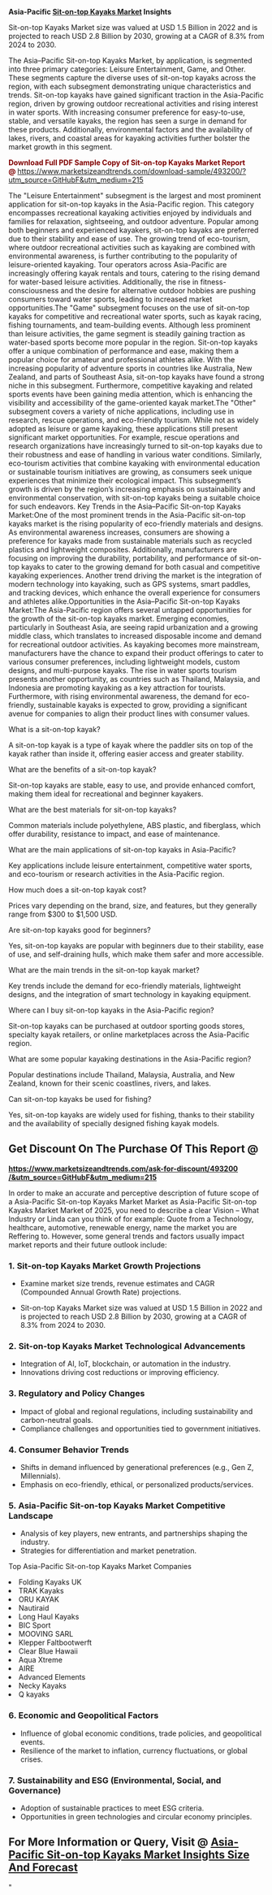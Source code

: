 <p><strong>Asia-Pacific&nbsp;<a href=""https://www.marketsizeandtrends.com/download-sample/493200/&amp;utm_source=GitHubF&amp;utm_medium=215"">Sit-on-top Kayaks Market</a> Insights</strong></p><p>Sit-on-top Kayaks Market size was valued at USD 1.5 Billion in 2022 and is projected to reach USD 2.8 Billion by 2030, growing at a CAGR of 8.3% from 2024 to 2030.</p><p><p>The Asia–Pacific Sit-on-top Kayaks Market, by application, is segmented into three primary categories: Leisure Entertainment, Game, and Other. These segments capture the diverse uses of sit-on-top kayaks across the region, with each subsegment demonstrating unique characteristics and trends. Sit-on-top kayaks have gained significant traction in the Asia-Pacific region, driven by growing outdoor recreational activities and rising interest in water sports. With increasing consumer preference for easy-to-use, stable, and versatile kayaks, the region has seen a surge in demand for these products. Additionally, environmental factors and the availability of lakes, rivers, and coastal areas for kayaking activities further bolster the market growth in this segment. <p><strong><span style="color: #800000;">Download Full PDF Sample Copy of Sit-on-top Kayaks Market Report @</span>&nbsp;</strong><a href="https://www.marketsizeandtrends.com/download-sample/493200/?utm_source=GitHubF&amp;utm_medium=215" target="_blank">https://www.marketsizeandtrends.com/download-sample/493200/?utm_source=GitHubF&amp;utm_medium=215</a></p>The "Leisure Entertainment" subsegment is the largest and most prominent application for sit-on-top kayaks in the Asia-Pacific region. This category encompasses recreational kayaking activities enjoyed by individuals and families for relaxation, sightseeing, and outdoor adventure. Popular among both beginners and experienced kayakers, sit-on-top kayaks are preferred due to their stability and ease of use. The growing trend of eco-tourism, where outdoor recreational activities such as kayaking are combined with environmental awareness, is further contributing to the popularity of leisure-oriented kayaking. Tour operators across Asia-Pacific are increasingly offering kayak rentals and tours, catering to the rising demand for water-based leisure activities. Additionally, the rise in fitness-consciousness and the desire for alternative outdoor hobbies are pushing consumers toward water sports, leading to increased market opportunities.The "Game" subsegment focuses on the use of sit-on-top kayaks for competitive and recreational water sports, such as kayak racing, fishing tournaments, and team-building events. Although less prominent than leisure activities, the game segment is steadily gaining traction as water-based sports become more popular in the region. Sit-on-top kayaks offer a unique combination of performance and ease, making them a popular choice for amateur and professional athletes alike. With the increasing popularity of adventure sports in countries like Australia, New Zealand, and parts of Southeast Asia, sit-on-top kayaks have found a strong niche in this subsegment. Furthermore, competitive kayaking and related sports events have been gaining media attention, which is enhancing the visibility and accessibility of the game-oriented kayak market.The "Other" subsegment covers a variety of niche applications, including use in research, rescue operations, and eco-friendly tourism. While not as widely adopted as leisure or game kayaking, these applications still present significant market opportunities. For example, rescue operations and research organizations have increasingly turned to sit-on-top kayaks due to their robustness and ease of handling in various water conditions. Similarly, eco-tourism activities that combine kayaking with environmental education or sustainable tourism initiatives are growing, as consumers seek unique experiences that minimize their ecological impact. This subsegment’s growth is driven by the region’s increasing emphasis on sustainability and environmental conservation, with sit-on-top kayaks being a suitable choice for such endeavors. Key Trends in the Asia–Pacific Sit-on-top Kayaks Market:One of the most prominent trends in the Asia-Pacific sit-on-top kayaks market is the rising popularity of eco-friendly materials and designs. As environmental awareness increases, consumers are showing a preference for kayaks made from sustainable materials such as recycled plastics and lightweight composites. Additionally, manufacturers are focusing on improving the durability, portability, and performance of sit-on-top kayaks to cater to the growing demand for both casual and competitive kayaking experiences. Another trend driving the market is the integration of modern technology into kayaking, such as GPS systems, smart paddles, and tracking devices, which enhance the overall experience for consumers and athletes alike.Opportunities in the Asia–Pacific Sit-on-top Kayaks Market:The Asia-Pacific region offers several untapped opportunities for the growth of the sit-on-top kayaks market. Emerging economies, particularly in Southeast Asia, are seeing rapid urbanization and a growing middle class, which translates to increased disposable income and demand for recreational outdoor activities. As kayaking becomes more mainstream, manufacturers have the chance to expand their product offerings to cater to various consumer preferences, including lightweight models, custom designs, and multi-purpose kayaks. The rise in water sports tourism presents another opportunity, as countries such as Thailand, Malaysia, and Indonesia are promoting kayaking as a key attraction for tourists. Furthermore, with rising environmental awareness, the demand for eco-friendly, sustainable kayaks is expected to grow, providing a significant avenue for companies to align their product lines with consumer values.<p>What is a sit-on-top kayak?</p><p>A sit-on-top kayak is a type of kayak where the paddler sits on top of the kayak rather than inside it, offering easier access and greater stability.</p><p>What are the benefits of a sit-on-top kayak?</p><p>Sit-on-top kayaks are stable, easy to use, and provide enhanced comfort, making them ideal for recreational and beginner kayakers.</p><p>What are the best materials for sit-on-top kayaks?</p><p>Common materials include polyethylene, ABS plastic, and fiberglass, which offer durability, resistance to impact, and ease of maintenance.</p><p>What are the main applications of sit-on-top kayaks in Asia-Pacific?</p><p>Key applications include leisure entertainment, competitive water sports, and eco-tourism or research activities in the Asia-Pacific region.</p><p>How much does a sit-on-top kayak cost?</p><p>Prices vary depending on the brand, size, and features, but they generally range from $300 to $1,500 USD.</p><p>Are sit-on-top kayaks good for beginners?</p><p>Yes, sit-on-top kayaks are popular with beginners due to their stability, ease of use, and self-draining hulls, which make them safer and more accessible.</p><p>What are the main trends in the sit-on-top kayak market?</p><p>Key trends include the demand for eco-friendly materials, lightweight designs, and the integration of smart technology in kayaking equipment.</p><p>Where can I buy sit-on-top kayaks in the Asia-Pacific region?</p><p>Sit-on-top kayaks can be purchased at outdoor sporting goods stores, specialty kayak retailers, or online marketplaces across the Asia-Pacific region.</p><p>What are some popular kayaking destinations in the Asia-Pacific region?</p><p>Popular destinations include Thailand, Malaysia, Australia, and New Zealand, known for their scenic coastlines, rivers, and lakes.</p><p>Can sit-on-top kayaks be used for fishing?</p><p>Yes, sit-on-top kayaks are widely used for fishing, thanks to their stability and the availability of specially designed fishing kayak models.</p></p><h2><strong>Get Discount On The Purchase Of This Report @&nbsp;</strong></h2><p><strong><a href=""https://www.marketsizeandtrends.com/ask-for-discount/493200/&amp;utm_source=GitHubF&amp;utm_medium=215"" target=""_blank"">https://www.marketsizeandtrends.com/ask-for-discount/493200<br />/&amp;utm_source=GitHubF&amp;utm_medium=215</a></strong></p><p>In order to make an accurate and perceptive description of future scope of a Asia-Pacific&nbsp;Sit-on-top Kayaks Market Market as Asia-Pacific&nbsp;Sit-on-top Kayaks Market Market of 2025, you need to describe a clear Vision &ndash; What Industry or Linda can you think of for example: Quote from a Technology, healthcare, automotive, renewable energy, name the market you are Reffering to. However, some general trends and factors usually impact market reports and their future outlook include:</p><h3>1.&nbsp;<strong>Sit-on-top Kayaks Market Growth Projections</strong></h3><ul><li>Examine market size trends, revenue estimates and CAGR (Compounded Annual Growth Rate) projections.</li><li><p>Sit-on-top Kayaks Market size was valued at USD 1.5 Billion in 2022 and is projected to reach USD 2.8 Billion by 2030, growing at a CAGR of 8.3% from 2024 to 2030.</p></li></ul><h3>2.&nbsp;<strong>Sit-on-top Kayaks Market Technological Advancements</strong></h3><ul><li>Integration of AI, IoT, blockchain, or automation in the industry.</li><li>Innovations driving cost reductions or improving efficiency.</li></ul><h3>3.&nbsp;<strong>Regulatory and Policy Changes</strong></h3><ul><li>Impact of global and regional regulations, including sustainability and carbon-neutral goals.</li><li>Compliance challenges and opportunities tied to government initiatives.</li></ul><h3>4.&nbsp;<strong>Consumer Behavior Trends</strong></h3><ul><li>Shifts in demand influenced by generational preferences (e.g., Gen Z, Millennials).</li><li>Emphasis on eco-friendly, ethical, or personalized products/services.</li></ul><h3>5.&nbsp;<strong>Asia-Pacific Sit-on-top Kayaks Market Competitive Landscape</strong></h3><ul><li>Analysis of key players, new entrants, and partnerships shaping the industry.</li><li>Strategies for differentiation and market penetration.</li></ul><p data-pm-slice=""1 1 []"">Top Asia-Pacific Sit-on-top Kayaks Market Companies</p><div data-test-id=""""><p><li>Folding Kayaks UK</li><li> TRAK Kayaks</li><li> ORU KAYAK</li><li> Nautiraid</li><li> Long Haul Kayaks</li><li> BIC Sport</li><li> MOOVING SARL</li><li> Klepper Faltbootwerft</li><li> Clear Blue Hawaii</li><li> Aqua Xtreme</li><li> AIRE</li><li> Advanced Elements</li><li> Necky Kayaks</li><li> Q kayaks</li></p></div><h3>6.&nbsp;<strong>Economic and Geopolitical Factors</strong></h3><ul><li>Influence of global economic conditions, trade policies, and geopolitical events.</li><li>Resilience of the market to inflation, currency fluctuations, or global crises.</li></ul><h3>7.&nbsp;<strong>Sustainability and ESG (Environmental, Social, and Governance)</strong></h3><ul><li>Adoption of sustainable practices to meet ESG criteria.</li><li>Opportunities in green technologies and circular economy principles.</li></ul><h2><strong>For More Information or Query, Visit @&nbsp;</strong><a href=""https://www.verifiedmarketreports.com/product/sit-on-top-kayaks-market-size-and-forecast/"" target=""_blank"">Asia-Pacific Sit-on-top Kayaks Market Insights Size And Forecast</a></h2>"
